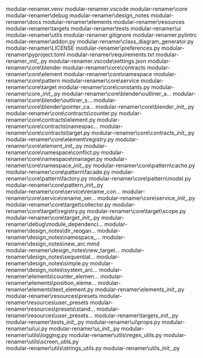 
modular-renamer\.venv
modular-renamer\.vscode
modular-renamer\core
modular-renamer\debug
modular-renamer\design_notes
modular-renamer\docs
modular-renamer\elements
modular-renamer\resources
modular-renamer\targets
modular-renamer\tests
modular-renamer\ui
modular-renamer\utils
modular-renamer\.gitignore
modular-renamer\.pylintrc
modular-renamer\addon.py
modular-renamer\class_diagram_generator.py
modular-renamer\LICENSE
modular-renamer\preferences.py
modular-renamer\pyproject.toml
modular-renamer\requirements.txt
modular-renamer\__init__.py
modular-renamer\.vscode\settings.json
modular-renamer\core\blender
modular-renamer\core\contracts
modular-renamer\core\element
modular-renamer\core\namespace
modular-renamer\core\pattern
modular-renamer\core\service
modular-renamer\core\target
modular-renamer\core\constants.py
modular-renamer\core\__init__.py
modular-renamer\core\blender\outliner_a...
modular-renamer\core\blender\outliner_s...
modular-renamer\core\blender\pointer_ca...
modular-renamer\core\blender\__init__.py
modular-renamer\core\contracts\counter.py
modular-renamer\core\contracts\element.py
modular-renamer\core\contracts\namespac...
modular-renamer\core\contracts\target.py
modular-renamer\core\contracts\__init__.py
modular-renamer\core\element\registry.py
modular-renamer\core\element\__init__.py
modular-renamer\core\namespace\conflict.py
modular-renamer\core\namespace\manager.py
modular-renamer\core\namespace\__init__.py
modular-renamer\core\pattern\cache.py
modular-renamer\core\pattern\facade.py
modular-renamer\core\pattern\factory.py
modular-renamer\core\pattern\model.py
modular-renamer\core\pattern\__init__.py  
modular-renamer\core\service\rename_con...
modular-renamer\core\service\rename_ser...
modular-renamer\core\service\__init__.py
modular-renamer\core\target\collector.py
modular-renamer\core\target\registry.py
modular-renamer\core\target\scope.py
modular-renamer\core\target\__init__.py
modular-renamer\debug\module_dependenci...
modular-renamer\design_notes\dir_reogan...
modular-renamer\design_notes\namespace_...
modular-renamer\design_notes\new_arc.mmd  
modular-renamer\design_notes\new_target...
modular-renamer\design_notes\sequential...
modular-renamer\design_notes\simple.py
modular-renamer\design_notes\system_arc...
modular-renamer\elements\counter_elemen...
modular-renamer\elements\position_eleme...
modular-renamer\elements\text_element.py
modular-renamer\elements\__init__.py
modular-renamer\resources\presets
modular-renamer\resources\user_presets
modular-renamer\resources\presets\stand...
modular-renamer\resources\user_presets\...
modular-renamer\targets\__init__.py
modular-renamer\tests\__init__.py
modular-renamer\ui\props.py
modular-renamer\ui\ui.py
modular-renamer\ui\__init__.py
modular-renamer\utils\logging.py
modular-renamer\utils\regex_utils.py
modular-renamer\utils\screen_utils.py     
modular-renamer\utils\strings_utils.py
modular-renamer\utils\__init__.py
